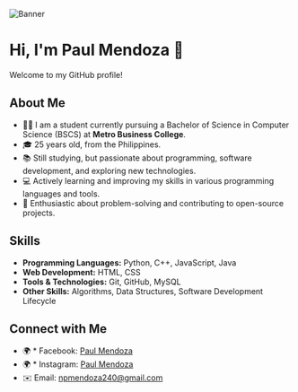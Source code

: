 ![Banner](https://mir-s3-cdn-cf.behance.net/project_modules/fs/54b6c068097599.5b50bca476b9b.gif)
# Hi, I'm Paul Mendoza 👋

Welcome to my GitHub profile!

## About Me
- 👨‍💻 I am a student currently pursuing a Bachelor of Science in Computer Science (BSCS) at **Metro Business College**.
- 🎓 25 years old, from the Philippines.
- 📚 Still studying, but passionate about programming, software development, and exploring new technologies.
- 💻 Actively learning and improving my skills in various programming languages and tools.
- 🌱 Enthusiastic about problem-solving and contributing to open-source projects.

## Skills
- **Programming Languages:** Python, C++, JavaScript, Java
- **Web Development:** HTML, CSS
- **Tools & Technologies:** Git, GitHub, MySQL
- **Other Skills:** Algorithms, Data Structures, Software Development Lifecycle

## Connect with Me
- 🌍 * Facebook: [Paul Mendoza](https://www.facebook.com/mypaulmendoza/)
- 🌍 * Instagram: [Paul Mendoza](https://www.instagram.com/mypaulmendoza/)
- ✉️ Email: npmendoza240@gmail.com

